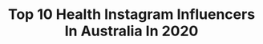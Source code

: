 ---
title: Top 10 Health Instagram Influencers In Australia In 2020
description: >-
  Find top health Instagram influencers in Australia in 2020. Most popular hashtags: #stayhome #makeup #love #melbourne.
platform: Instagram
profiles:
  - username: "viora.nl"
    fullname: >-
      Viora
    location: "Australia"
    followers: 36554
    engagement: 1070
    commentsToLikes: 0.050769
    id: ck0u015sjsd0e0i19ip98025x
    verified: false
    hashtags: "#wereldreis, #vooraltijdeenbeetjekind, #ikbenvioraenikhouvanchipsenunicorns, #elkedagleuker"
  - username: "love.christina.xo"
    fullname: >-
      ✨Christina✨
    location: "Australia"
    followers: 155448
    engagement: 412
    commentsToLikes: 0.092206
    id: ck13c84lqz1y50i192xk9bkvq
    verified: false
    hashtags: "#sydneyblogger, #mcaaustralia, #bondiboost, #biodegradable"
  - username: "prettyprogress23"
    fullname: >-
      🍉 Liz Claire • Skin Positivity
    location: "Australia"
    followers: 19485
    engagement: 596
    commentsToLikes: 0.093810
    id: ck0u7ooxg5a3a0i19fnsdctdj
    verified: false
    hashtags: "#skincare, #reintroduction, #minireview, #screwsociety"
  - username: "adamjhardy"
    fullname: >-
      A D A M  H A R D Y
    location: "Australia"
    followers: 33506
    engagement: 381
    commentsToLikes: 0.063284
    id: ck0u06ukfsubb0i19d6gqgr88
    verified: false
    hashtags: "#merryxmas, #wwmd, #whatwouldmaxxydo, #fbf"
  - username: "model_over50"
    fullname: >-
      Donna Anna
    location: "Australia"
    followers: 30805
    engagement: 674
    commentsToLikes: 0.054556
    id: ck8tctjty0mgv0j78fjqn2tyd
    verified: false
    hashtags: "#plantbasedwoman, #plantbasedcoach, #positivemindset, #coronaquarantine"
  - username: "maria_vaniaa"
    fullname: >-
      Maria Vania
    location: "Australia"
    followers: 1990338
    engagement: 569
    commentsToLikes: 0.019014
    id: ck14h0snc7yzc0i19mksznpm0
    verified: true
    hashtags: "#sudahkeclickhouse, #danielwellington, #dwindonesia, #sicepathalu"
  - username: "taylortarnawskyj"
    fullname: >-
      Taylor Tarnawskyj
    location: "Australia"
    followers: 6097
    engagement: 731
    commentsToLikes: 0.086333
    id: ck5bwusgamgg20i11ppnaowaw
    verified: false
    hashtags: "#img, #australianmodel, #lingeriemodel, #ryderwear"
  - username: "sarahjaneroza"
    fullname: >-
      SARAH ROZA
    location: "Australia"
    followers: 337287
    engagement: 220
    commentsToLikes: 0.042483
    id: ck5cl1ocoy2jm0i112ylzgnqh
    verified: true
    hashtags: "#lovers, #day1, #support, #luncheon"
  - username: "courty.beaumont"
    fullname: >-
      Courtney
    location: "Australia"
    followers: 65321
    engagement: 214
    commentsToLikes: 0.044008
    id: ck0w4pr8uzsh70i19mk5wlcbf
    verified: false
    hashtags: ""
  - username: "niluferyanyaaaaaa"
    fullname: >-
      Nilufer Yanya
    location: "Australia"
    followers: 27249
    engagement: 734
    commentsToLikes: 0.015604
    id: ck0txmec9jm8g0i19bg2hij12
    verified: true
    hashtags: "#laterjools"
---